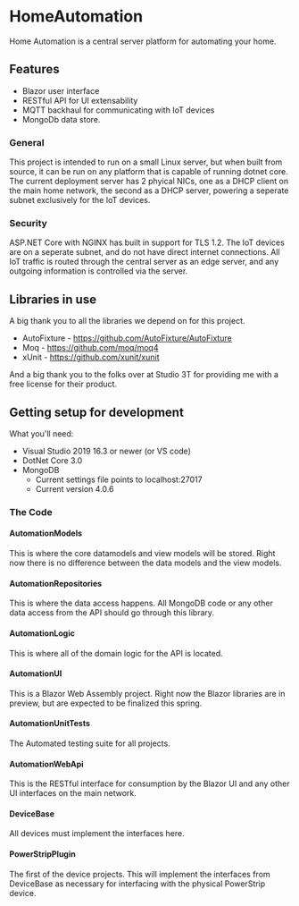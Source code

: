 # HomeAutomation

Home Automation is a central server platform for automating your home.

## Features

* Blazor user interface
* RESTful API for UI extensability
* MQTT backhaul for communicating with IoT devices
* MongoDb data store.

### General

This project is intended to run on a small Linux server, but when built from source, it can be run on any platform that is capable of running dotnet core.
The current deployment server has 2 phyical NICs, one as a DHCP client on the main home network, the second as a DHCP server, powering a seperate subnet exclusively for the IoT devices.

### Security

 ASP.NET Core with NGINX has built in support for TLS 1.2. The IoT devices are on a seperate subnet, and do not have direct internet connections. All IoT traffic is routed through the central server as an edge server, and any outgoing information is controlled via the server.

## Libraries in use

A big thank you to all the libraries we depend on for this project.

* AutoFixture - https://github.com/AutoFixture/AutoFixture
* Moq - https://github.com/moq/moq4
* xUnit - https://github.com/xunit/xunit

And a big thank you to the folks over at Studio 3T for providing me with a free license for their product.

## Getting setup for development

What you'll need:

* Visual Studio 2019 16.3 or newer (or VS code)
* DotNet Core 3.0
* MongoDB
  * Current settings file points to localhost:27017
  * Current version 4.0.6

### The Code

#### AutomationModels

This is where the core datamodels and view models will be stored. Right now there is no difference between the data models and the view models. 

#### AutomationRepositories

This is where the data access happens. All MongoDB code or any other data access from the API should go through this library.

#### AutomationLogic

This is where all of the domain logic for the API is located.

#### AutomationUI

This is a Blazor Web Assembly project. Right now the Blazor libraries are in preview, but are expected to be finalized this spring.

#### AutomationUnitTests

The Automated testing suite for all projects.

#### AutomationWebApi

This is the RESTful interface for consumption by the Blazor UI and any other UI interfaces on the main network.

#### DeviceBase

All devices must implement the interfaces here.

#### PowerStripPlugin

The first of the device projects. This will implement the interfaces from DeviceBase as necessary for interfacing with the physical PowerStrip device.
